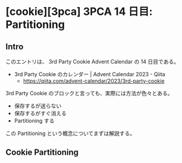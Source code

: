 # [cookie][3pca] 3PCA 14 日目: Partitioning

## Intro

このエントリは、 3rd Party Cookie Advent Calendar の 14 日目である。

- 3rd Party Cookie のカレンダー | Advent Calendar 2023 - Qiita
  - https://qiita.com/advent-calendar/2023/3rd-party-cookie

3rd Party Cookie のブロックと言っても、実際には方法が色々とある。

- 保存するが送らない
- 保存するがすぐ消える
- Partitioning する

この Partitioning という概念についてまずは解説する。

## Cookie Partitioning





